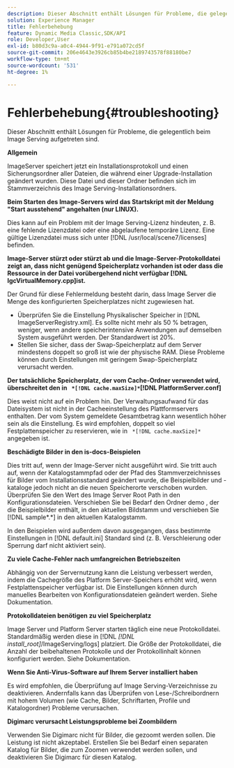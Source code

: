 ```yaml
---
description: Dieser Abschnitt enthält Lösungen für Probleme, die gelegentlich beim Image Serving aufgetreten sind.
solution: Experience Manager
title: Fehlerbehebung
feature: Dynamic Media Classic,SDK/API
role: Developer,User
exl-id: b80d3c9a-a0c4-4944-9f91-e791a072cd5f
source-git-commit: 206e4643e3926cb85b4be2189743578f88180be7
workflow-type: tm+mt
source-wordcount: '531'
ht-degree: 1%

---
```


# Fehlerbehebung{#troubleshooting}

Dieser Abschnitt enthält Lösungen für Probleme, die gelegentlich beim Image Serving aufgetreten sind.

**Allgemein**

ImageServer speichert jetzt ein Installationsprotokoll und einen Sicherungsordner aller Dateien, die während einer Upgrade-Installation geändert wurden. Diese Datei und dieser Ordner befinden sich im Stammverzeichnis des Image Serving-Installationsordners.

**Beim Starten des Image-Servers wird das Startskript mit der Meldung &quot;Start ausstehend&quot; angehalten (nur LINUX).**

Dies kann auf ein Problem mit der Image Serving-Lizenz hindeuten, z. B. eine fehlende Lizenzdatei oder eine abgelaufene temporäre Lizenz. Eine gültige Lizenzdatei muss sich unter [!DNL /usr/local/scene7/licenses] befinden.

**Image-Server stürzt oder stürzt ab und die Image-Server-Protokolldatei zeigt an, dass nicht genügend Speicherplatz vorhanden ist oder dass die Ressource in der Datei vorübergehend nicht verfügbar  [!DNL IgcVirtualMemory.cpp]ist.**

Der Grund für diese Fehlermeldung besteht darin, dass Image Server die Menge des konfigurierten Speicherplatzes nicht zugewiesen hat.

* Überprüfen Sie die Einstellung Physikalischer Speicher in [!DNL ImageServerRegistry.xml]. Es sollte nicht mehr als 50 % betragen, weniger, wenn andere speicherintensive Anwendungen auf demselben System ausgeführt werden. Der Standardwert ist 20%.
* Stellen Sie sicher, dass der Swap-Speicherplatz auf dem Server mindestens doppelt so groß ist wie der physische RAM. Diese Probleme können durch Einstellungen mit geringem Swap-Speicherplatz verursacht werden.

**Der tatsächliche Speicherplatz, der vom Cache-Ordner verwendet wird, überschreitet den in  ` *[!DNL cache.maxSize]*`[!DNL PlatformServer.conf]**

Dies weist nicht auf ein Problem hin. Der Verwaltungsaufwand für das Dateisystem ist nicht in der Cacheeinstellung des Plattformservers enthalten. Der vom System gemeldete Gesamtbetrag kann wesentlich höher sein als die Einstellung. Es wird empfohlen, doppelt so viel Festplattenspeicher zu reservieren, wie in ` *[!DNL cache.maxSize]*` angegeben ist.

**Beschädigte Bilder in den is-docs-Beispielen**

Dies tritt auf, wenn der Image-Server nicht ausgeführt wird. Sie tritt auch auf, wenn der Katalogstammpfad oder der Pfad des Stammverzeichnisses für Bilder vom Installationsstandard geändert wurde, die Beispielbilder und -kataloge jedoch nicht an die neuen Speicherorte verschoben wurden. Überprüfen Sie den Wert des Image Server Root Path in den Konfigurationsdateien. Verschieben Sie bei Bedarf den Ordner demo , der die Beispielbilder enthält, in den aktuellen Bildstamm und verschieben Sie [!DNL sample*.*] in den aktuellen Katalogstamm.

In den Beispielen wird außerdem davon ausgegangen, dass bestimmte Einstellungen in [!DNL default.ini] Standard sind (z. B. Verschleierung oder Sperrung darf nicht aktiviert sein).

**Zu viele Cache-Fehler nach umfangreichen Betriebszeiten**

Abhängig von der Servernutzung kann die Leistung verbessert werden, indem die Cachegröße des Platform Server-Speichers erhöht wird, wenn Festplattenspeicher verfügbar ist. Die Einstellungen können durch manuelles Bearbeiten von Konfigurationsdateien geändert werden. Siehe Dokumentation.

**Protokolldateien benötigen zu viel Speicherplatz**

Image Server und Platform Server starten täglich eine neue Protokolldatei. Standardmäßig werden diese in [!DNL *[!DNL install_root]*/ImageServing/logs] platziert. Die Größe der Protokolldatei, die Anzahl der beibehaltenen Protokolle und der Protokollinhalt können konfiguriert werden. Siehe Dokumentation.

**Wenn Sie Anti-Virus-Software auf Ihrem Server installiert haben**

Es wird empfohlen, die Überprüfung auf Image Serving-Verzeichnisse zu deaktivieren. Andernfalls kann das Überprüfen von Lese-/Schreibordnern mit hohem Volumen (wie Cache, Bilder, Schriftarten, Profile und Katalogordner) Probleme verursachen.

**Digimarc verursacht Leistungsprobleme bei Zoombildern**

Verwenden Sie Digimarc nicht für Bilder, die gezoomt werden sollen. Die Leistung ist nicht akzeptabel. Erstellen Sie bei Bedarf einen separaten Katalog für Bilder, die zum Zoomen verwendet werden sollen, und deaktivieren Sie Digimarc für diesen Katalog.
